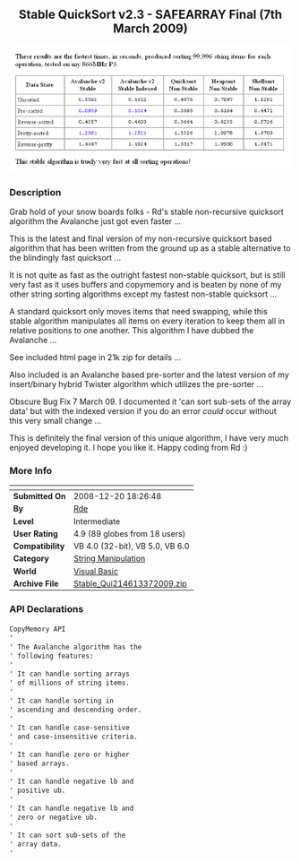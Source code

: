 ﻿<div align="center">

## Stable QuickSort v2\.3 \- SAFEARRAY Final \(7th March 2009\)

<img src="PIC20081220211933663.gif">
</div>

### Description

Grab hold of your snow boards folks - Rd's stable non-recursive quicksort algorithm the Avalanche just got even faster ...

This is the latest and final version of my non-recursive quicksort based algorithm that has been written from the ground up as a stable alternative to the blindingly fast quicksort ...

It is not quite as fast as the outright fastest non-stable quicksort, but is still very fast as it uses buffers and copymemory and is beaten by none of my other string sorting algorithms except my fastest non-stable quicksort ...

A standard quicksort only moves items that need swapping, while this stable algorithm manipulates all items on every iteration to keep them all in relative positions to one another. This algorithm I have dubbed the Avalanche ...

See included html page in 21k zip for details ...

Also included is an Avalanche based pre-sorter and the latest version of my insert/binary hybrid Twister algorithm which utilizes the pre-sorter ...

Obscure Bug Fix 7 March 09. I documented it 'can sort sub-sets of the array data' but with the indexed version if you do an error *could* occur without this very small change ...

This is definitely the final version of this unique algorithm, I have very much enjoyed developing it. I hope you like it. Happy coding from Rd :)
 
### More Info
 


<span>             |<span>
---                |---
**Submitted On**   |2008-12-20 18:26:48
**By**             |[Rde](https://github.com/Planet-Source-Code/PSCIndex/blob/master/ByAuthor/rde.md)
**Level**          |Intermediate
**User Rating**    |4.9 (89 globes from 18 users)
**Compatibility**  |VB 4\.0 \(32\-bit\), VB 5\.0, VB 6\.0
**Category**       |[String Manipulation](https://github.com/Planet-Source-Code/PSCIndex/blob/master/ByCategory/string-manipulation__1-5.md)
**World**          |[Visual Basic](https://github.com/Planet-Source-Code/PSCIndex/blob/master/ByWorld/visual-basic.md)
**Archive File**   |[Stable\_Qui214613372009\.zip](https://github.com/Planet-Source-Code/rde-stable-quicksort-v2-3-safearray-final-7th-march-2009__1-63941/archive/master.zip)

### API Declarations

```
CopyMemory API
'
' The Avalanche algorithm has the
' following features:
'
' It can handle sorting arrays
' of millions of string items.
'
' It can handle sorting in
' ascending and descending order.
'
' It can handle case-sensitive
' and case-insensitive criteria.
'
' It can handle zero or higher
' based arrays.
'
' It can handle negative lb and
' positive ub.
'
' It can handle negative lb and
' zero or negative ub.
'
' It can sort sub-sets of the
' array data.
'
```






